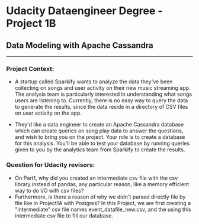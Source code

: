 # Udacity Dataengineer Degree - Project 1B

## Data Modeling with Apache Cassandra

---

### Project Context:

- A startup called Sparkify wants to analyze the data they've been collecting on songs and user activity on their new music streaming app. The analysis team is particularly interested in understanding what songs users are listening to. Currently, there is no easy way to query the data to generate the results, since the data reside in a directory of CSV files on user activity on the app.

- They'd like a data engineer to create an Apache Cassandra database which can create queries on song play data to answer the questions, and wish to bring you on the project. Your role is to create a database for this analysis. You'll be able to test your database by running queries given to you by the analytics team from Sparkify to create the results.

### Question for Udacity revisors:

- On Part1, why did you created an intermediate csv file with the csv library instead of pandas, any particular reason, like a memory efficient way to do I/O with csv files?
- Furthermore, is there a reason of why we didn't parsed directly file by file like in Project1A with Postgres? In this Project, we are first creating a "intermediate" csv file names event_datafile_new.csv, and the using this intermediate csv file to fill our database.
